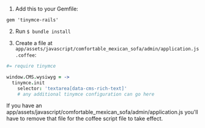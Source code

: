 1. Add this to your Gemfile:
```
gem 'tinymce-rails'
```

2. Run `$ bundle install`

3. Create a file at `app/assets/javascript/comfortable_mexican_sofa/admin/application.js.coffee`:
```coffee
#= require tinymce

window.CMS.wysiwyg = ->
  tinymce.init
    selector: 'textarea[data-cms-rich-text]'
    # any additional tinymce configuration can go here
```
If you have an app/assets/javascript/comfortable_mexican_sofa/admin/application.js you'll have to remove that file for the coffee script file to take effect.